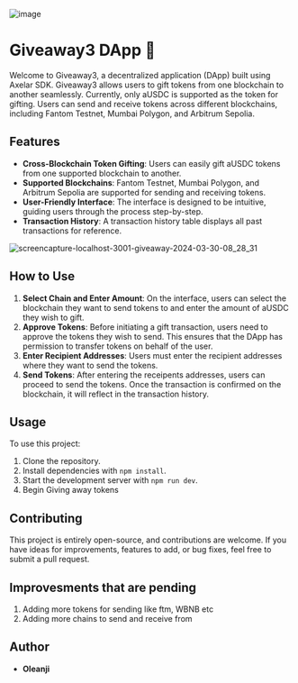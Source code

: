 ![image](https://github.com/OleanjiKingCode/GiveAway3/assets/75235148/f89e7c73-9bca-415e-b5c4-9220b9099ea4)

# Giveaway3 DApp 💸
Welcome to Giveaway3, a decentralized application (DApp) built using Axelar SDK. Giveaway3 allows users to gift tokens from one blockchain to another seamlessly. Currently, only aUSDC is supported as the token for gifting. Users can send and receive tokens across different blockchains, including Fantom Testnet, Mumbai Polygon, and Arbitrum Sepolia.

## Features

- **Cross-Blockchain Token Gifting**: Users can easily gift aUSDC tokens from one supported blockchain to another.
- **Supported Blockchains**: Fantom Testnet, Mumbai Polygon, and Arbitrum Sepolia are supported for sending and receiving tokens.
- **User-Friendly Interface**: The interface is designed to be intuitive, guiding users through the process step-by-step.
- **Transaction History**: A transaction history table displays all past transactions for reference.

![screencapture-localhost-3001-giveaway-2024-03-30-08_28_31](https://github.com/OleanjiKingCode/GiveAway3/assets/75235148/75cad8c4-47f5-4818-bf3d-dce365480e31)


## How to Use
 
1. **Select Chain and Enter Amount**: On the interface, users can select the blockchain they want to send tokens to and enter the amount of aUSDC they wish to gift.
2. **Approve Tokens**: Before initiating a gift transaction, users need to approve the tokens they wish to send. This ensures that the DApp has permission to transfer tokens on behalf of the user.
3. **Enter Recipient Addresses**: Users must enter the recipient addresses where they want to send the tokens.
4. **Send Tokens**: After entering the receipents addresses, users can proceed to send the tokens. Once the transaction is confirmed on the blockchain, it will reflect in the transaction history.

## Usage
To use this  project:

1. Clone the repository.
2. Install dependencies with `npm install`.
3. Start the development server with `npm run dev`.
4. Begin Giving away tokens

## Contributing
This project is entirely open-source, and contributions are welcome. If you have ideas for improvements, features to add, or bug fixes, feel free to submit a pull request.

## Improvesments that are pending
1. Adding more tokens for sending like ftm, WBNB etc
2. Adding more chains to send and receive from

## Author

- **Oleanji**

